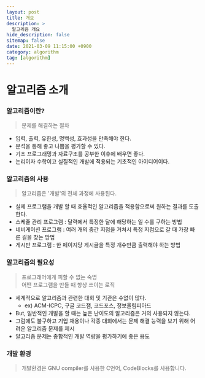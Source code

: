 ```yaml
---
layout: post
title: 개요
description: >
  알고리즘 개요
hide_description: false
sitemap: false
date: 2021-03-09 11:15:00 +0900
category: algorithm
tag: [algorithm]
---
```


# 알고리즘 소개

### 알고리즘이란?

> 문제를 해결하는 절차

* 입력, 출력, 유한성, 명백성, 효과성을 만족해야 한다.
* 분석을 통해 좋고 나쁨을 평가할 수 있다.
* 기초 프로그래밍과 자료구조를 공부한 이후에 배우면 좋다.
* 논리이자 수학이고 실질적인 개발에 적용되는 기초적인 아이디어이다.

### 알고리즘의 사용

> 알고리즘은 '개발'의 전체 과정에 사용된다.

* 실제 프로그램을 개발 할 때 효율적인 알고리즘을 적용함으로써 원하는 결과를 도출한다.
* 스케쥴 관리 프로그램 : 달력에서 특정한 달에 해당하는 일 수를 구하는 방법
* 네비게이션 프로그램 : 여러 개의 중간 지점을 거쳐서 특정 지점으로 갈 때 가장 빠른 길을 찾는 방법
* 게시판 프로그램 : 한 페이지당 게시글을 특정 개수만큼 출력해야 하는 방법

### 알고리즘의 필요성

> 프로그래머에게 피할 수 없는 숙명  
> 어떤 프로그램을 만들 때 항상 쓰이는 로직

* 세계적으로 알고리즘과 관련한 대회 및 기관은 수없이 많다.
    - ex) ACM-ICPC, 구글 코드잼, 코드포스, 정보올림피아드
* But, 일반적인 개발을 할 때는 높은 난이도의 알고리즘은 거의 사용되지 않는다.
* 그럼에도 불구하고 기업 채용이나 각종 대회에서는 문제 해결 능력을 보기 위해 어려운 알고리즘 문제를 제시
* 알고리즘 문제는 종합적인 개발 역량을 평가하기에 좋은 용도

### 개발 환경

> 개발환경은 GNU compiler를 사용한 C언어, CodeBlocks를 사용합니다.